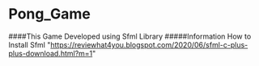 # Pong_Game
####This Game Developed using Sfml Library
#####Information How to Install Sfml "https://reviewhat4you.blogspot.com/2020/06/sfml-c-plus-plus-download.html?m=1" 
